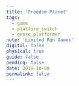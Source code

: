 ```yaml
---
title: 'Freedom Planet'
tags:
  - game
  - platform_switch
  - genre_platformer
note: 'Limited Run Games'
digital: false
physical: true
guide: false
pending: false
date: 2019-10-08
permalink: false
---
```

